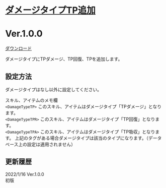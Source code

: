 # [ダメージタイプTP追加](https://raw.githubusercontent.com/nuun888/MZ/master/NUUN_TPDamageType.js)
# Ver.1.0.0
[ダウンロード](https://raw.githubusercontent.com/nuun888/MZ/master/NUUN_TPDamageType.js)  

ダメージタイプにTPダメージ、TP回復、TPを追加します。  

## 設定方法
ダメージタイプはなし以外に設定してください。

スキル、アイテムのメモ欄  
`<DamageTypeTP>` このスキル、アイテムはダメージタイプ「TPダメージ」となります。  
`<DamageTypeTPR>` このスキル、アイテムはダメージタイプ「TP回復」となります。  
`<DamageTypeTPA>` このスキル、アイテムはダメージタイプ「TP吸収」となります。 
上記のタグがある場合ダメージタイプは該当のタイプになります。（データベース上の設定は適用されません）

## 更新履歴
2022/1/16 Ver.1.0.0  
初版  
